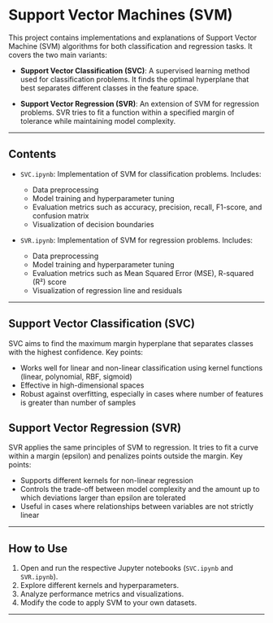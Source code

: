 # Support Vector Machines (SVM)

This project contains implementations and explanations of Support Vector Machine (SVM) algorithms for both classification and regression tasks. It covers the two main variants:

- **Support Vector Classification (SVC)**: A supervised learning method used for classification problems. It finds the optimal hyperplane that best separates different classes in the feature space.

- **Support Vector Regression (SVR)**: An extension of SVM for regression problems. SVR tries to fit a function within a specified margin of tolerance while maintaining model complexity.

---

## Contents

- `SVC.ipynb`: Implementation of SVM for classification problems. Includes:
  - Data preprocessing
  - Model training and hyperparameter tuning
  - Evaluation metrics such as accuracy, precision, recall, F1-score, and confusion matrix
  - Visualization of decision boundaries

- `SVR.ipynb`: Implementation of SVM for regression problems. Includes:
  - Data preprocessing
  - Model training and hyperparameter tuning
  - Evaluation metrics such as Mean Squared Error (MSE), R-squared (R²) score
  - Visualization of regression line and residuals

---

## Support Vector Classification (SVC)

SVC aims to find the maximum margin hyperplane that separates classes with the highest confidence. Key points:

- Works well for linear and non-linear classification using kernel functions (linear, polynomial, RBF, sigmoid)
- Effective in high-dimensional spaces
- Robust against overfitting, especially in cases where number of features is greater than number of samples

## Support Vector Regression (SVR)

SVR applies the same principles of SVM to regression. It tries to fit a curve within a margin (epsilon) and penalizes points outside the margin. Key points:

- Supports different kernels for non-linear regression
- Controls the trade-off between model complexity and the amount up to which deviations larger than epsilon are tolerated
- Useful in cases where relationships between variables are not strictly linear

---

## How to Use

1. Open and run the respective Jupyter notebooks (`SVC.ipynb` and `SVR.ipynb`).
2. Explore different kernels and hyperparameters.
3. Analyze performance metrics and visualizations.
4. Modify the code to apply SVM to your own datasets.

---

